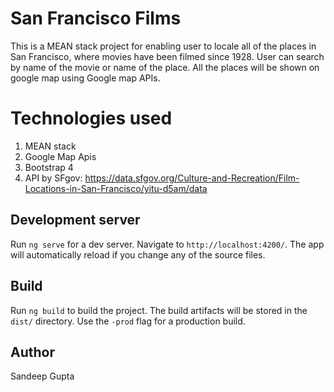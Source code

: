 # San Francisco Films

This is a MEAN stack project for enabling user to locale all of the places in San Francisco, where movies have been filmed since 1928. User can search by name of the movie or name of the place. All the places will be shown on google map using Google map APIs.

# Technologies used
1. MEAN stack
2. Google Map Apis
3. Bootstrap 4
4. API by SFgov: https://data.sfgov.org/Culture-and-Recreation/Film-Locations-in-San-Francisco/yitu-d5am/data


## Development server
Run `ng serve` for a dev server. Navigate to `http://localhost:4200/`. The app will automatically reload if you change any of the source files.

## Build

Run `ng build` to build the project. The build artifacts will be stored in the `dist/` directory. Use the `-prod` flag for a production build.

## Author

Sandeep Gupta

